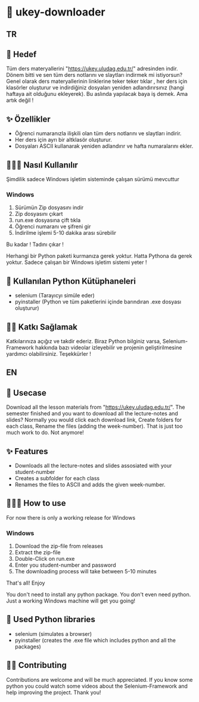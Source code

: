 # 🔗 ukey-downloader

## TR

## 🧩 Hedef
Tüm ders materyallerini "https://ukey.uludag.edu.tr/" adresinden indir. Dönem bitti ve sen tüm ders notlarını ve slaytları indirmek mi istiyorsun? Genel olarak ders materyallerinin linklerine teker teker tıklar , her ders için klasörler oluşturur ve indirdiğiniz dosyaları yeniden adlandırırsınız (hangi haftaya ait olduğunu ekleyerek). Bu aslında yapılacak baya iş demek. Ama artık değil !

## ✨ Özellikler
- Öğrenci numaranızla ilişkili olan tüm ders notlarını ve slaytları indirir.
- Her ders için ayrı bir altklasör oluşturur.
- Dosyaları ASCII kullanarak yeniden adlandırır ve hafta numaralarını ekler.

## 🧑🏻‍💻 Nasıl Kullanılır
Şimdilik sadece Windows işletim sisteminde çalışan sürümü mevcuttur
### Windows
1. Sürümün Zip dosyasını indir
2. Zip dosyasını çıkart 
3. run.exe dosyasına çift tıkla
4. Öğrenci numaranı ve şifreni gir
5. İndirilme işlemi 5-10 dakika arası sürebilir

Bu kadar ! Tadını çıkar !

Herhangi bir Python paketi kurmanıza gerek yoktur. Hatta Pythona da gerek yoktur. Sadece çalışan bir Windows işletim sistemi yeter !

## 🐍 Kullanılan Python Kütüphaneleri
- selenium (Tarayıcyı simüle eder)
- pyinstaller (Python ve tüm paketlerini içinde barındıran .exe dosyası oluşturur)

## 🤝🏻 Katkı Sağlamak
Katkılarınıza açığız ve takdir ederiz. Biraz Python bilginiz varsa, Selenium-Framework hakkında bazı videolar izleyebilir ve projenin geliştirilmesine yardımcı olabilirsiniz. Teşekkürler !


## EN

## 🧩 Usecase
Download all the lesson materials from "https://ukey.uludag.edu.tr/". The semester finished and you want to download all the lecture-notes and slides? Normally you would click each download link, Create folders for each class, Rename the files (adding the week-number). That is just too much work to do. Not anymore! 

## ✨ Features
- Downloads all the lecture-notes and slides assosiated with your student-number
- Creates a subfolder for each class
- Renames the files to ASCII and adds the given week-number.

## 🧑🏻‍💻 How to use
For now there is only a working release for Windows
### Windows
1. Download the zip-file from releases
2. Extract the zip-file
3. Double-Click on run.exe
4. Enter you student-number and password
5. The downloading process will take between 5-10 minutes

That's all! Enjoy

You don't need to install any python package. You don't even need python. Just a working Windows machine will get you going!

## 🐍 Used Python libraries
- selenium (simulates a browser)
- pyinstaller (creates the .exe file which includes python and all the packages)

## 🤝🏻 Contributing
Contributions are welcome and will be much appreciated. If you know some python you could watch some videos about the Selenium-Framework and help improving the project. Thank you!
